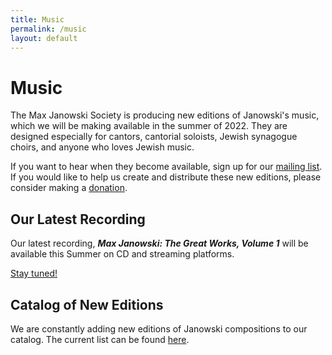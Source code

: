 ```yaml
---
title: Music
permalink: /music
layout: default
---
```


# Music

The Max Janowski Society is producing new editions of Janowski's music,
which we will be making available in the summer of 2022. They are designed
especially for cantors, cantorial soloists, Jewish synagogue choirs, and anyone
who loves Jewish music.

If you want to hear when they become available, sign up for our [mailing list](/subscribe). If you would like to help us create and distribute these new editions, please consider making a [donation](/donate).

## Our Latest Recording

Our latest recording, ***Max Janowski: The Great Works, Volume 1*** will be available this Summer on CD and streaming platforms.

[Stay tuned!](/subscribe)

## Catalog of New Editions

We are constantly adding new editions of Janowski compositions to our catalog.
The current list can be found [here](/download).
